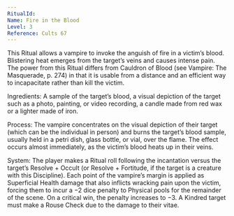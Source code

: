 ```yaml
---
RitualId: 
Name: Fire in the Blood
Level: 3
Reference: Cults 67
---
```

This Ritual allows a vampire to invoke the anguish of fire in a victim’s blood. Blistering heat emerges from the target’s veins and causes intense pain. The power from this Ritual differs from Cauldron of Blood (see Vampire: The Masquerade, p. 274) in that it is usable from a distance and an efficient way to incapacitate rather than kill the victim.   

Ingredients: A sample of the target’s blood, a visual depiction of the target such as a photo, painting, or video recording, a candle made from red wax or a lighter made of iron.   

Process: The vampire concentrates on the visual depiction of their target (which can be the individual in person) and burns the target’s blood sample, usually held in a petri dish, glass bottle, or vial, over the flame. The effect occurs almost immediately, as the victim’s blood heats up in their veins.   

System: The player makes a Ritual roll following the incantation versus the target’s Resolve + Occult (or Resolve + Fortitude, if the target is a creature with this Discipline). Each point of the vampire’s margin is applied as Superficial Health damage that also inflicts wracking pain upon the victim, forcing them to incur a −2 dice penalty to Physical pools for the remainder of the scene. On a critical win, the penalty increases to −3. A Kindred target must make a Rouse Check due to the damage to their vitae.
